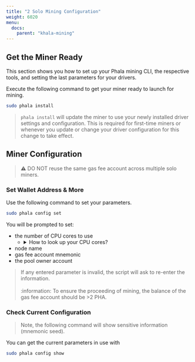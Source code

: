 ```yaml
---
title: "2 Solo Mining Configuration"
weight: 6020
menu:
  docs:
    parent: "khala-mining"
---
```


## Get the Miner Ready

This section shows you how to set up your Phala mining CLI, the respective tools, and setting the last parameters for your drivers.

Execute the following command to get your miner ready to launch for mining.

```bash
sudo phala install
```

>`phala install` will update the miner to use your newly installed driver settings and configuration. This is required for first-time miners or whenever you update or change your driver configuration for this change to take effect.

## Miner Configuration

> :warning: DO NOT reuse the same gas fee account across multiple solo miners.

### Set Wallet Address & More

Use the following command to set your parameters.

```bash
sudo phala config set
```
You will be prompted to set:
- the number of CPU cores to use
  - <details><summary>How to look up your CPU cores?</summary>
    <p>

    If you do not know your CPUs utilizable cores, you may look them up by executing the following command:

    ```bash
    lscpu | grep -E '^Thread|^Core|^Socket|^CPU\('
    ```

    </p>
    </details>
- node name
- gas fee account mnemonic
- the pool owner account

> If any entered parameter is invalid, the script will ask to re-enter the information.\
> \
> :information: To ensure the proceeding of mining, the balance of the gas fee account should be >2 PHA.

### Check Current Configuration

> Note, the following command will show sensitive information (mnemonic seed).

You can get the current parameters in use with

```bash
sudo phala config show
```
